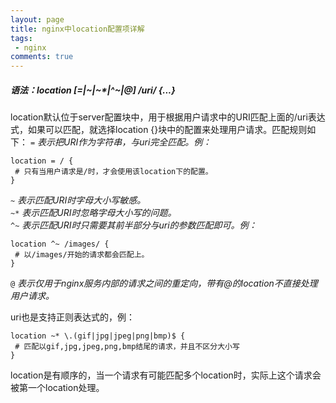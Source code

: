 ```yaml
---
layout: page
title: nginx中location配置项详解
tags: 
 - nginx
comments: true
---
```

##### 语法：location [=|~|~*|^~|@] /uri/ {...}
location默认位于server配置块中，用于根据用户请求中的URI匹配上面的/uri表达式，如果可以匹配，就选择location {}块中的配置来处理用户请求。匹配规则如下：
`=` *表示把URI作为字符串，与uri完全匹配。例：*   
```nginx
location = / {
 # 只有当用户请求是/时，才会使用该location下的配置。
}
```
`~` *表示匹配URI时字母大小写敏感。*   
`~*` *表示匹配URI时忽略字母大小写的问题。*  
`^~` *表示匹配URI时只需要其前半部分与uri的参数匹配即可。例：*  
```nginx
location ^~ /images/ {
 # 以/images/开始的请求都会匹配上。
}
```
`@` *表示仅用于nginx服务内部的请求之间的重定向，带有@的location不直接处理用户请求。*  
  
uri也是支持正则表达式的，例：
```nginx
location ~* \.(gif|jpg|jpeg|png|bmp)$ {
 # 匹配以gif,jpg,jpeg,png,bmp结尾的请求，并且不区分大小写
}
```
  
location是有顺序的，当一个请求有可能匹配多个location时，实际上这个请求会被第一个location处理。
